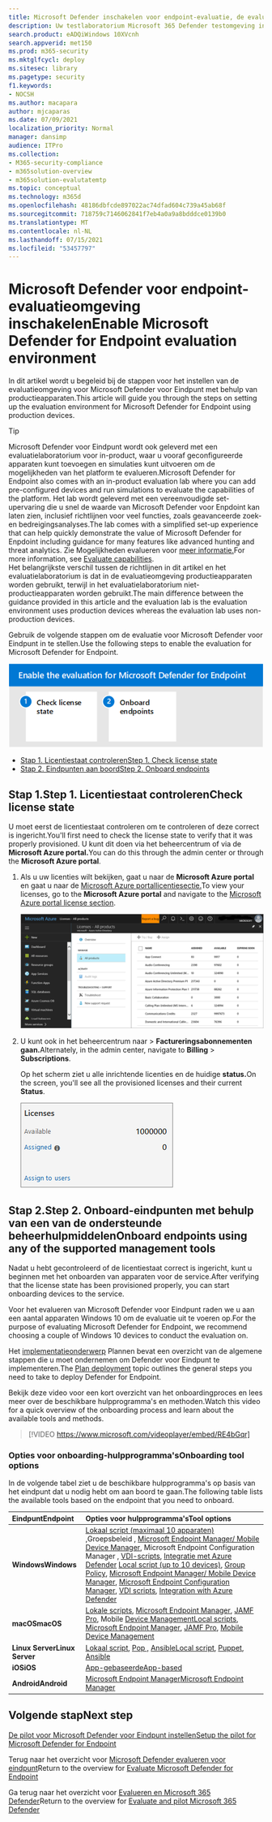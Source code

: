 ```yaml
---
title: Microsoft Defender inschakelen voor endpoint-evaluatie, de evaluatie voor MDE activeren
description: Uw testlaboratorium Microsoft 365 Defender testomgeving inschakelen, inclusief het controleren van de licentiestaat en onboarding-enpoints
search.product: eADQiWindows 10XVcnh
search.appverid: met150
ms.prod: m365-security
ms.mktglfcycl: deploy
ms.sitesec: library
ms.pagetype: security
f1.keywords:
- NOCSH
ms.author: macapara
author: mjcaparas
ms.date: 07/09/2021
localization_priority: Normal
manager: dansimp
audience: ITPro
ms.collection:
- M365-security-compliance
- m365solution-overview
- m365solution-evalutatemtp
ms.topic: conceptual
ms.technology: m365d
ms.openlocfilehash: 48186dbfcde897022ac74dfad604c739a45ab68f
ms.sourcegitcommit: 718759c7146062841f7eb4a0a9a8bdddce0139b0
ms.translationtype: MT
ms.contentlocale: nl-NL
ms.lasthandoff: 07/15/2021
ms.locfileid: "53457797"
---
```

# <a name="enable-microsoft-defender-for-endpoint-evaluation-environment"></a><span data-ttu-id="52d01-103">Microsoft Defender voor endpoint-evaluatieomgeving inschakelen</span><span class="sxs-lookup"><span data-stu-id="52d01-103">Enable Microsoft Defender for Endpoint evaluation environment</span></span>


<span data-ttu-id="52d01-104">In dit artikel wordt u begeleid bij de stappen voor het instellen van de evaluatieomgeving voor Microsoft Defender voor Eindpunt met behulp van productieapparaten.</span><span class="sxs-lookup"><span data-stu-id="52d01-104">This article will guide you through the steps on setting up the evaluation environment for Microsoft Defender for Endpoint using production devices.</span></span> 


>[!TIP]
><span data-ttu-id="52d01-105">Microsoft Defender voor Eindpunt wordt ook geleverd met een evaluatielaboratorium voor in-product, waar u vooraf geconfigureerde apparaten kunt toevoegen en simulaties kunt uitvoeren om de mogelijkheden van het platform te evalueren.</span><span class="sxs-lookup"><span data-stu-id="52d01-105">Microsoft Defender for Endpoint also comes with an in-product evaluation lab where you can add pre-configured devices and run simulations to evaluate the capabilities of the platform.</span></span> <span data-ttu-id="52d01-106">Het lab wordt geleverd met een vereenvoudigde set-upervaring die u snel de waarde van Microsoft Defender voor Enpdoint kan laten zien, inclusief richtlijnen voor veel functies, zoals geavanceerde zoek- en bedreigingsanalyses.</span><span class="sxs-lookup"><span data-stu-id="52d01-106">The lab comes with a simplified set-up experience that can help quickly demonstrate the value of Microsoft Defender for Enpdoint including guidance for many features like advanced hunting and threat analytics.</span></span> <span data-ttu-id="52d01-107">Zie Mogelijkheden evalueren voor [meer informatie.](/defender-endpoint/evaluation-lab.md)</span><span class="sxs-lookup"><span data-stu-id="52d01-107">For more information, see [Evaluate capabilities](/defender-endpoint/evaluation-lab.md).</span></span> <br> <span data-ttu-id="52d01-108">Het belangrijkste verschil tussen de richtlijnen in dit artikel en het evaluatielaboratorium is dat in de evaluatieomgeving productieapparaten worden gebruikt, terwijl in het evaluatielaboratorium niet-productieapparaten worden gebruikt.</span><span class="sxs-lookup"><span data-stu-id="52d01-108">The main difference between the guidance provided in this article and the evaluation lab is the evaluation environment uses production devices whereas the evaluation lab uses non-production devices.</span></span> 

<span data-ttu-id="52d01-109">Gebruik de volgende stappen om de evaluatie voor Microsoft Defender voor Eindpunt in te stellen.</span><span class="sxs-lookup"><span data-stu-id="52d01-109">Use the following steps to enable the evaluation for Microsoft Defender for Endpoint.</span></span>

![Stappen voor het inschakelen van Microsoft Defender voor Eindpunt in de evaluatieomgeving van Microsoft Defender](../../media/defender/m365-defender-endpoint-eval-enable-steps.png)

- [<span data-ttu-id="52d01-111">Stap 1. Licentiestaat controleren</span><span class="sxs-lookup"><span data-stu-id="52d01-111">Step 1. Check license state</span></span>](#step-1-check-license-state)
- [<span data-ttu-id="52d01-112">Stap 2. Eindpunten aan boord</span><span class="sxs-lookup"><span data-stu-id="52d01-112">Step 2. Onboard endpoints</span></span>](#step-2-onboard-endpoints-using-any-of-the-supported-management-tools)


## <a name="step-1-check-license-state"></a><span data-ttu-id="52d01-113">Stap 1.</span><span class="sxs-lookup"><span data-stu-id="52d01-113">Step 1.</span></span> <span data-ttu-id="52d01-114">Licentiestaat controleren</span><span class="sxs-lookup"><span data-stu-id="52d01-114">Check license state</span></span>

<span data-ttu-id="52d01-115">U moet eerst de licentiestaat controleren om te controleren of deze correct is ingericht.</span><span class="sxs-lookup"><span data-stu-id="52d01-115">You'll first need to check the license state to verify that it was properly provisioned.</span></span> <span data-ttu-id="52d01-116">U kunt dit doen via het beheercentrum of via de **Microsoft Azure portal.**</span><span class="sxs-lookup"><span data-stu-id="52d01-116">You can do this through the admin center or through the **Microsoft Azure portal**.</span></span>


1. <span data-ttu-id="52d01-117">Als u uw licenties wilt bekijken, gaat u naar de **Microsoft Azure portal** en gaat u naar de [Microsoft Azure portallicentiesectie.](https://portal.azure.com/#blade/Microsoft_AAD_IAM/LicensesMenuBlade/Products)</span><span class="sxs-lookup"><span data-stu-id="52d01-117">To view your licenses, go to the **Microsoft Azure portal** and navigate to the [Microsoft Azure portal license section](https://portal.azure.com/#blade/Microsoft_AAD_IAM/LicensesMenuBlade/Products).</span></span>

   ![Afbeelding van de pagina Azure Licensing](../../media/defender/atp-licensing-azure-portal.png)

1. <span data-ttu-id="52d01-119">U kunt ook in het beheercentrum naar  >  **Factureringsabonnementen gaan.**</span><span class="sxs-lookup"><span data-stu-id="52d01-119">Alternately, in the admin center, navigate to **Billing** > **Subscriptions**.</span></span>

    <span data-ttu-id="52d01-120">Op het scherm ziet u alle inrichtende licenties en de huidige **status.**</span><span class="sxs-lookup"><span data-stu-id="52d01-120">On the screen, you'll see all the provisioned licenses and their current **Status**.</span></span>

    ![Afbeelding van factureringslicenties](../../media/defender/atp-billing-subscriptions.png)

## <a name="step-2-onboard-endpoints-using-any-of-the-supported-management-tools"></a><span data-ttu-id="52d01-122">Stap 2.</span><span class="sxs-lookup"><span data-stu-id="52d01-122">Step 2.</span></span> <span data-ttu-id="52d01-123">Onboard-eindpunten met behulp van een van de ondersteunde beheerhulpmiddelen</span><span class="sxs-lookup"><span data-stu-id="52d01-123">Onboard endpoints using any of the supported management tools</span></span>

<span data-ttu-id="52d01-124">Nadat u hebt gecontroleerd of de licentiestaat correct is ingericht, kunt u beginnen met het onboarden van apparaten voor de service.</span><span class="sxs-lookup"><span data-stu-id="52d01-124">After verifying that the license state has been provisioned properly, you can start onboarding devices to the service.</span></span> 

<span data-ttu-id="52d01-125">Voor het evalueren van Microsoft Defender voor Eindpunt raden we u aan een aantal apparaten Windows 10 om de evaluatie uit te voeren op.</span><span class="sxs-lookup"><span data-stu-id="52d01-125">For the purpose of evaluating Microsoft Defender for Endpoint, we recommend choosing a couple of Windows 10 devices to conduct the evaluation on.</span></span> 

<span data-ttu-id="52d01-126">Het [implementatieonderwerp](../defender-endpoint/deployment-strategy.md) Plannen bevat een overzicht van de algemene stappen die u moet ondernemen om Defender voor Eindpunt te implementeren.</span><span class="sxs-lookup"><span data-stu-id="52d01-126">The [Plan deployment](../defender-endpoint/deployment-strategy.md) topic outlines the general steps you need to take to deploy Defender for Endpoint.</span></span>  

<span data-ttu-id="52d01-127">Bekijk deze video voor een kort overzicht van het onboardingproces en lees meer over de beschikbare hulpprogramma's en methoden.</span><span class="sxs-lookup"><span data-stu-id="52d01-127">Watch this video for a quick overview of the onboarding process and learn about the available tools and methods.</span></span>

> [!VIDEO https://www.microsoft.com/videoplayer/embed/RE4bGqr]

### <a name="onboarding-tool-options"></a><span data-ttu-id="52d01-128">Opties voor onboarding-hulpprogramma's</span><span class="sxs-lookup"><span data-stu-id="52d01-128">Onboarding tool options</span></span>

<span data-ttu-id="52d01-129">In de volgende tabel ziet u de beschikbare hulpprogramma's op basis van het eindpunt dat u nodig hebt om aan boord te gaan.</span><span class="sxs-lookup"><span data-stu-id="52d01-129">The following table lists the available tools based on the endpoint that you need to onboard.</span></span>

<span data-ttu-id="52d01-130">Eindpunt</span><span class="sxs-lookup"><span data-stu-id="52d01-130">Endpoint</span></span> | <span data-ttu-id="52d01-131">Opties voor hulpprogramma's</span><span class="sxs-lookup"><span data-stu-id="52d01-131">Tool options</span></span>
:---|:---
<span data-ttu-id="52d01-132">**Windows**</span><span class="sxs-lookup"><span data-stu-id="52d01-132">**Windows**</span></span> | <span data-ttu-id="52d01-133">[Lokaal script (maximaal 10 apparaten)](../defender-endpoint/configure-endpoints-script.md) [,](../defender-endpoint/configure-endpoints-gp.md)Groepsbeleid , [Microsoft Endpoint Manager/ Mobile Device Manager](../defender-endpoint/configure-endpoints-mdm.md), Microsoft Endpoint Configuration Manager , [VDI-scripts](../defender-endpoint/configure-endpoints-vdi.md), [Integratie met Azure Defender](../defender-endpoint/configure-server-endpoints.md#integration-with-azure-defender) [](../defender-endpoint/configure-endpoints-sccm.md)</span><span class="sxs-lookup"><span data-stu-id="52d01-133">[Local script (up to 10 devices)](../defender-endpoint/configure-endpoints-script.md),  [Group Policy](../defender-endpoint/configure-endpoints-gp.md),  [Microsoft Endpoint Manager/ Mobile Device Manager](../defender-endpoint/configure-endpoints-mdm.md),  [Microsoft Endpoint Configuration Manager](../defender-endpoint/configure-endpoints-sccm.md),  [VDI scripts](../defender-endpoint/configure-endpoints-vdi.md),  [Integration with Azure Defender](../defender-endpoint/configure-server-endpoints.md#integration-with-azure-defender)</span></span>
<span data-ttu-id="52d01-134">**macOS**</span><span class="sxs-lookup"><span data-stu-id="52d01-134">**macOS**</span></span> | <span data-ttu-id="52d01-135">[Lokale scripts](../defender-endpoint/mac-install-manually.md), [Microsoft Endpoint Manager](../defender-endpoint/mac-install-with-intune.md), [JAMF Pro](../defender-endpoint/mac-install-with-jamf.md), Mobile [Device Management](../defender-endpoint/mac-install-with-other-mdm.md)</span><span class="sxs-lookup"><span data-stu-id="52d01-135">[Local scripts](../defender-endpoint/mac-install-manually.md),  [Microsoft Endpoint Manager](../defender-endpoint/mac-install-with-intune.md),  [JAMF Pro](../defender-endpoint/mac-install-with-jamf.md),  [Mobile Device Management](../defender-endpoint/mac-install-with-other-mdm.md)</span></span>
<span data-ttu-id="52d01-136">**Linux Server**</span><span class="sxs-lookup"><span data-stu-id="52d01-136">**Linux Server**</span></span> | <span data-ttu-id="52d01-137">[Lokaal script](../defender-endpoint/linux-install-manually.md),  [Pop ,](../defender-endpoint/linux-install-with-puppet.md)  [Ansible](../defender-endpoint/linux-install-with-ansible.md)</span><span class="sxs-lookup"><span data-stu-id="52d01-137">[Local script](../defender-endpoint/linux-install-manually.md),  [Puppet](../defender-endpoint/linux-install-with-puppet.md),  [Ansible](../defender-endpoint/linux-install-with-ansible.md)</span></span>
<span data-ttu-id="52d01-138">**iOS**</span><span class="sxs-lookup"><span data-stu-id="52d01-138">**iOS**</span></span> | [<span data-ttu-id="52d01-139">App-gebaseerde</span><span class="sxs-lookup"><span data-stu-id="52d01-139">App-based</span></span>](../defender-endpoint/ios-install.md)
<span data-ttu-id="52d01-140">**Android**</span><span class="sxs-lookup"><span data-stu-id="52d01-140">**Android**</span></span> | [<span data-ttu-id="52d01-141">Microsoft Endpoint Manager</span><span class="sxs-lookup"><span data-stu-id="52d01-141">Microsoft Endpoint Manager</span></span>](../defender-endpoint/android-intune.md)



## <a name="next-step"></a><span data-ttu-id="52d01-142">Volgende stap</span><span class="sxs-lookup"><span data-stu-id="52d01-142">Next step</span></span>
[<span data-ttu-id="52d01-143">De pilot voor Microsoft Defender voor Eindpunt instellen</span><span class="sxs-lookup"><span data-stu-id="52d01-143">Setup the pilot for Microsoft Defender for Endpoint</span></span>](eval-defender-endpoint-pilot.md)
 
<span data-ttu-id="52d01-144">Terug naar het overzicht voor [Microsoft Defender evalueren voor eindpunt](eval-defender-endpoint-overview.md)</span><span class="sxs-lookup"><span data-stu-id="52d01-144">Return to the overview for [Evaluate Microsoft Defender for Endpoint](eval-defender-endpoint-overview.md)</span></span>

<span data-ttu-id="52d01-145">Ga terug naar het overzicht voor [Evalueren en Microsoft 365 Defender](eval-overview.md)</span><span class="sxs-lookup"><span data-stu-id="52d01-145">Return to the overview for [Evaluate and pilot Microsoft 365 Defender](eval-overview.md)</span></span>